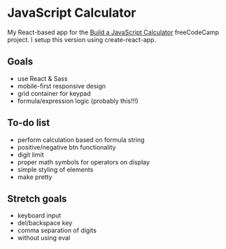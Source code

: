# JavaScript Calculator

My React-based app for the [Build a JavaScript Calculator](https://www.freecodecamp.org/learn/front-end-libraries/front-end-libraries-projects/build-a-javascript-calculator) freeCodeCamp project. I setup this version using create-react-app.

## Goals

- use React & Sass
- mobile-first responsive design
- grid container for keypad
- formula/expression logic (probably this!!!)

## To-do list

- perform calculation based on formula string
- positive/negative btn functionality
- digit limit
- proper math symbols for operators on display
- simple styling of elements
- make pretty

## Stretch goals

- keyboard input
- del/backspace key
- comma separation of digits
- without using eval
